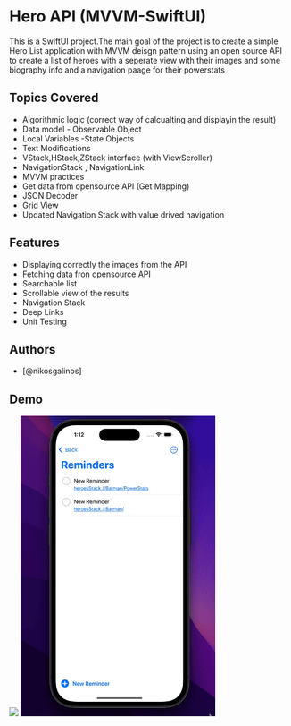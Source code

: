 
# Hero API (MVVM-SwiftUI)

This is a SwiftUI project.The main goal of the project is to create a simple Hero List application
with MVVM deisgn pattern 
using an open source API to create a list of heroes with a seperate view with their images and some biography info and a navigation paage for their powerstats

## Topics Covered

- Algorithmic logic (correct way of calcualting and displayin the result)
- Data model - Observable Object
- Local Variables -State Objects
- Text Modifications
- VStack,HStack,ZStack interface (with ViewScroller)
- NavigationStack , NavigationLink
- MVVM practices
- Get data from opensource API (Get Mapping)
- JSON Decoder
- Grid View
- Updated Navigation Stack with value drived navigation
## Features


- Displaying correctly the images from the API 
- Fetching data fron opensource API
- Searchable list
- Scrollable view of the results 
- Navigation Stack
- Deep Links
- Unit Testing


## Authors

- [@nikosgalinos]


## Demo
![](https://github.com/ngalinos95/SuperHero-MVVM-/blob/main/hero.gif)
![](https://github.com/ngalinos95/SuperHero-MVVM-/blob/main/hero1.gif)



